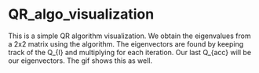 # QR_algo_visualization
This is a simple QR algorithm visualization. We obtain the eigenvalues from a 2x2 matrix using the algorithm. The eigenvectors are found by keeping track of the Q_{I} and multiplying for each iteration. Our last Q_{acc} will be our eigenvectors. The gif shows this as well.   
